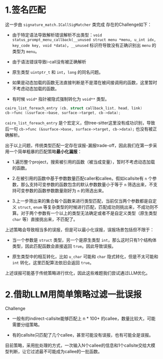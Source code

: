 

# 1.签名匹配

这一步由 `signature_match.ICallSigMatcher` 类完成 存在的Challenge如下：

- 由于特定语法导致解析错误解析不出类型：`void status_prompt_menu_callback(__unused struct menu *menu, u_int idx, key_code key, void *data)`，`__unused` 标识符导致没有正确识别出 `menu` 的类型为 `menu`。

- 由于语法错误导致i-call没有被正确解析

- 原生类型 `uintptr_t` 和 `int`，`long` 的同名问题。

- 如果是动态加载的函数无法直接判断是不是潜在被间接调用的函数，这里暂时不考虑动态加载的函数。

- 有时候 `void*` 指针被隐式强制转化为 `void**` 类型。

```cpp
cairo_list_foreach_entry (cb, struct callback_list, head, link)
cb->func (&surface->base, surface->target, cb->data);
```

`cairo_list_foreach_entry` 是个宏定义，但tree-sitter这里没有成功识别，导致后一句 `cb->func (&surface->base, surface->target, cb->data);` 也没有被正确解析。

出于以上问题，传统类型匹配一定存在误报-漏报trade-off，因此我们在第一步采用一个简单粗暴的匹配策略**最小化漏报**：

- 1.遍历整个project，搜索被引用的函数（被当成变量），暂时不考虑动态加载的函数。

- 2.在被引用的函数中基于参数数量匹配caller和callee。假如icallsite有 `n` 个参数，那么支持可变参数的函数包含的默认参数数量小于等于 `n` 筛选出来，不支持可变参数的函数参数数量刚好为 `n` 的筛选出来。

- 3.上一步筛出来的集合每个函数来进行类型匹配，当前仅当两个参数都是自定义 `struct`, `enum` 等复杂类型的时候进行匹配，匹配成功则挑出来，不成功则不算。对于两个参数有一个以上的类型无法确定或者不是自定义类型（原生类型 `char` 等）直接挑出来，不匹配了。


上述策略会导致相当多的误报，但是可以最小化误报，误报场景包括但不限于：

- 当一个参数是 `struct` 类型，另一个是原生类型 `int`，那么这时只有1个结构体类型，因此匹配函数会直接返回 `true`。因此导致误报。

- 原生类型中的相互转化，比如 `u_char` 可能和 `char` 隐式转化，但是不太可能和 `int` 转化，这里匹配算法依旧会返回 `true`。

上述误报可能基于传统策略进行优化，因此这些难题我们尝试通过LLM优化。

# 2.借助LLM用简单策略过滤一批误报

Challenge

- 一般有的indirect-callsite能够匹配上 n * 100+ 的callee，数量比较大，可能需要分组策略。

- 有的callsite只匹配了几个callee，甚至可能没有误报，也有可能全是误报。

目前策略，采用批处理的方式，一次输入N个callee的信息和1个callsite交给大模型判断，让它过滤最不可能成为callee的一批函数。